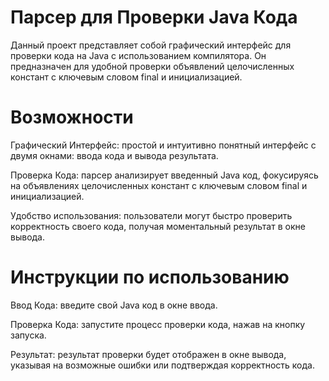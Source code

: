 # Парсер для Проверки Java Кода
Данный проект представляет собой графический интерфейс для проверки кода на Java с использованием компилятора. Он предназначен для удобной проверки объявлений целочисленных констант с ключевым словом final и инициализацией.
#
# Возможности
Графический Интерфейс: простой и интуитивно понятный интерфейс с двумя окнами: ввода кода и вывода результата.

Проверка Кода: парсер анализирует введенный Java код, фокусируясь на объявлениях целочисленных констант с ключевым словом final и инициализацией.

Удобство использования: пользователи могут быстро проверить корректность своего кода, получая моментальный результат в окне вывода.
#
# Инструкции по использованию
Ввод Кода: введите свой Java код в окне ввода.

Проверка Кода: запустите процесс проверки кода, нажав на кнопку запуска.

Результат: результат проверки будет отображен в окне вывода, указывая на возможные ошибки или подтверждая корректность кода.
#
